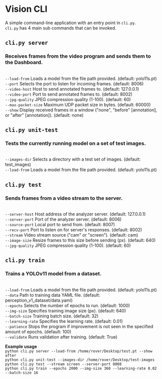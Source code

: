 # Vision CLI

A simple command-line application with an entry point in `cli.py`.<br>
`cli.py` has 4 main sub commands that can be invoked.

## `cli.py server` 
### Receives frames from the video program and sends them to the Dashboard.<br>
<br>`--load-from` Loads a model from the file path provided. (default: yolo11s.pt)
<br>`--port` Selects the port to listen for incoming frames. (default: 8006)
<br>`--video-host` Host to send annotated frames to. (default: 127.0.0.1)
<br>`--video-port` Port to send annotated frames to. (default: 8002)
<br>`--jpg-quality` JPEG compression quality (1-100). (default: 60)
<br>`--max-packet-size` Maximum UDP packet size in bytes. (default: 60000)
<br>`--show` Display received frames in a window ("none", "before" \[annotation\], or "after" \[annotation\]). (default: none)
   
## `cli.py unit-test`
### Tests the currently running model on a set of test images.<br>
<br>`--images-dir` Selects a directory with a test set of images. (default: test_images)
<br>`--load-from` Loads a model from the file path provided. (default: yolo11s.pt)

## `cli.py test` 
### Sends frames from a video stream to the server.<br>
<br>`--server-host` Host address of the analyzer server. (default: 127.0.0.1)
<br>`--server-port` Port of the analyzer server. (default: 8006)
<br>`--source-port` Local port to send from. (default: 8007)
<br>`--recv-port` Port to listen on for server's responses. (default: 8002)
<br>`--stream` Video stream source ("cam" or "screen"). (default: cam)
<br>`--image-size` Resize frames to this size before sending (px). (default: 640)
<br>`--jpg-quality` JPEG compression quality (1-100). (default: 60)

## `cli.py train` 
### Trains a YOLOv11 model from a dataset.
<br>`--load-from` Loads a model from the file path provided. (default: yolo11s.pt)
<br>`--data` Path to training data YAML file. (default: perception_v1_dataset/data.yaml)
<br>`--epochs` Selects the number of epochs to run. (default: 1000)
<br>`--img-size` Specifies training image size (px). (default: 640)
<br>`--batch-size` Training batch size. (default: 32)
<br>`--learning-rate` Specifies the learning rate. (default: 0.01)
<br>`--patience` Stops the program if improvement is not seen in the specified amount of epochs. (default: 100)
<br>`--validate` Runs validation after training. (default: True)
   
**Example usage**<br>
`python cli.py server --load-from /home/rover/Desktop/test.pt --show after`<br>
`python cli.py unit-test --images-dir /home/rover/Desktop/test-images`<br>
`python cli.py test --stream screen --server-port 8008`<br>
`python cli.py train --epochs 2000 --img-size 360 --learning-rate 0.02 --batch-size 16`
